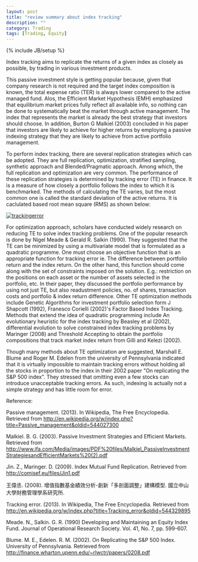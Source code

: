 ```yaml
---
layout: post
title: "review summary about index tracking"
description: ""
category: Trading
tags: [Trading, Equity]
---
```

{% include JB/setup %}

Index tracking aims to replicate the returns of a given index as closely as possible, by trading in various investment products.

This passive investment style is getting popular because, given that company research is not required and the target index composition is known, the total expense ratio (TER) is always lower compared to the active managed fund. Alos, the Efficient Market Hypothesis (EMH) emphasized that equilibrium market prices fully reflect all available info, so nothing can be done to systematically beat the market through active management. The index that represents the market is already the best strategy that investors should choose. In addition, Burton G Malkiel (2003) concluded in his paper that investors are likely to achieve for higher returns by employing a passive indexing strategy that they are likely to achieve from active portfolio management.

To perform index tracking, there are several replication strategies which can be adopted. They are full replication, optimization, stratified sampling, synthetic approach and Blended/Pragmatic approach. Among which, the full replication and optimization are very common. The performance of these replication strategies is determined by tracking error (TE) in finance. It is a measure of how closely a portfolio follows the index to which it is benchmarked. The methods of calculating the TE varies, but the most common one is called the standard deviation of the active returns. It is caclulated based root mean square (RMS) as shown below:

[![trackingerror]( http://ryancheng.s3.amazonaws.com/Linear%20Programming/trackingerror.jpg)](http://en.wikipedia.org/wiki/Tracking_error)

For optimization approach, scholars have conducted widely research on reducing TE to solve index tracking problems. One of the popular research is done by Nigel Meade & Gerald R. Salkin (1990). They suggested that the TE can be minimized by using a multivariate model that is formulated as a quadratic programme. One must choose an objective function that is an appropriate function for tracking error ie. The difference between portfolio return and the index return. On the other hand, this function should come along with the set of constraints imposed on the solution. E.g.: restriction on the positions on each asset or the number of assets selected in the portfolio, etc. In their paper, they discussed the portfolio performance by using not just TE, but also readustment policies, no. of shares, transaction costs and portfolio & index return difference. Other TE optimization methods include Genetic Algorithms for investment portfolio selection form J Shapcott (1992), Franesco Corielli (2002)'s Factor Based Index Tracking. Methods that extend the idea of quadratic programming include An evolutionary heuristic for the index tracking by Beasley et al (2002), differential evolution to solve constrained index tracking problems by Maringer (2008) and Threshold Accepting to obtain the portfolio compositions that track market index return from Gilli and Kelezi (2002).

Though many methods about TE optimization are suggested, Marshall E. Blume and Roger M. Edelen from the university of Pennsylvania indicated that it is virtually impossible to maintain tracking errors without holding all the stocks in proportion to the index in their 2002 paper "On replicating the S&P 500 index". They stressed that omitting even a few stocks can introduce unacceptable tracking errors. As such, indexing is actually not a simple strategy and has little room for error.


Reference:

Passive management. (2013). In Wikipedia, The Free Encyclopedia. Retrieved from http://en.wikipedia.org/w/index.php?title=Passive_management&oldid=544027300

Malkiel. B. G. (2003). Passive Investment Strategies and Efficient Markets. Retrieved from http://www.ifa.com/Media/images/PDF%20files/Malkiel_PassiveInvestmentStrategiesandEfficientMarkets%20(2).pdf

Jin. Z., Maringer. D. (2009). Index Mutual Fund Replication. Retrieved from http://comisef.eu/files/Jin1.pdf

王偉丞. (2008). 增值指數基金績效分析-創新「多剖面調整」建構模型. 國立中山大學財務管理學系研究所.

Tracking error. (2013). In Wikipedia, The Free Encyclopedia. Retrieved from http://en.wikipedia.org/w/index.php?title=Tracking_error&oldid=544329895

Meade. N., Salkin. G. R. (1990) Developing and Maintaining an Equity Index Fund. Journal of Operational Research Society. Vol. 41, No. 7, pp. 599-607.

Blume. M. E., Edelen. R. M. (2002). On Replicating the S&P 500 Index. University of Pennsylvania. Retrieved from http://finance.wharton.upenn.edu/~rlwctr/papers/0208.pdf


